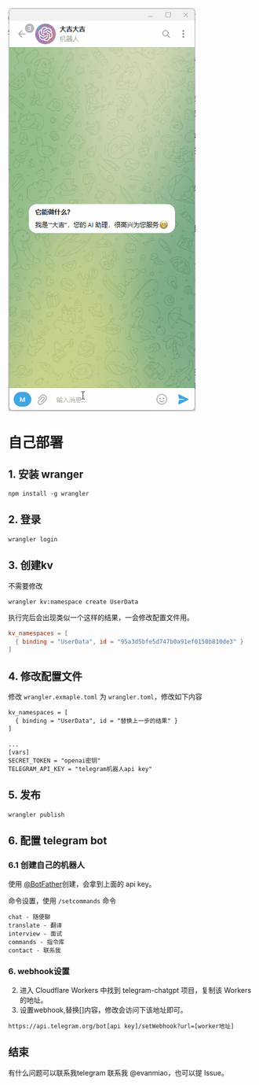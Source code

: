 ![](./start.gif)

# 自己部署

## 1. 安装 wranger
```shell
npm install -g wrangler
```
## 2. 登录
```shell
wrangler login
```
## 3. 创建kv
不需要修改
```
wrangler kv:namespace create UserData
```
执行完后会出现类似一个这样的结果，一会修改配置文件用。
```toml
kv_namespaces = [
  { binding = "UserData", id = "95a3d5bfe5d747b0a91ef0150b810de3" }
]
```

## 4. 修改配置文件
修改 `wrangler.exmaple.toml` 为 `wrangler.toml`，修改如下内容
```
kv_namespaces = [
  { binding = "UserData", id = "替换上一步的结果" }
]

...
[vars]
SECRET_TOKEN = "openai密钥"
TELEGRAM_API_KEY = "telegram机器人api key"
```

## 5. 发布
```
wrangler publish
```

## 6. 配置 telegram bot
### 6.1 创建自己的机器人
使用 [@BotFather](https://t.me/BotFather)创建，会拿到上面的 api key。

命令设置，使用 `/setcommands` 命令
```
chat - 随便聊
translate - 翻译
interview - 面试
commands - 指令库
contact - 联系我

```
### 6. webhook设置
2. 进入 Cloudflare Workers 中找到 telegram-chatgpt 项目，复制该 Workers 的地址。
3. 设置webhook,替换[]内容，修改会访问下该地址即可。
```
https://api.telegram.org/bot[api key]/setWebhook?url=[worker地址]
```

## 结束
有什么问题可以联系我telegram 联系我 @evanmiao，也可以提 Issue。


